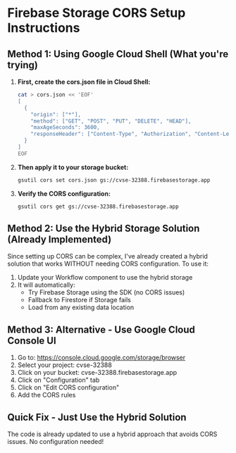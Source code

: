 # Firebase Storage CORS Setup Instructions

## Method 1: Using Google Cloud Shell (What you're trying)

1. **First, create the cors.json file in Cloud Shell:**
   ```bash
   cat > cors.json << 'EOF'
   [
     {
       "origin": ["*"],
       "method": ["GET", "POST", "PUT", "DELETE", "HEAD"],
       "maxAgeSeconds": 3600,
       "responseHeader": ["Content-Type", "Authorization", "Content-Length", "X-Requested-With"]
     }
   ]
   EOF
   ```

2. **Then apply it to your storage bucket:**
   ```bash
   gsutil cors set cors.json gs://cvse-32388.firebasestorage.app
   ```

3. **Verify the CORS configuration:**
   ```bash
   gsutil cors get gs://cvse-32388.firebasestorage.app
   ```

## Method 2: Use the Hybrid Storage Solution (Already Implemented)

Since setting up CORS can be complex, I've already created a hybrid solution that works WITHOUT needing CORS configuration. To use it:

1. Update your Workflow component to use the hybrid storage
2. It will automatically:
   - Try Firebase Storage using the SDK (no CORS issues)
   - Fallback to Firestore if Storage fails
   - Load from any existing data location

## Method 3: Alternative - Use Google Cloud Console UI

1. Go to: https://console.cloud.google.com/storage/browser
2. Select your project: cvse-32388
3. Click on your bucket: cvse-32388.firebasestorage.app
4. Click on "Configuration" tab
5. Click on "Edit CORS configuration"
6. Add the CORS rules

## Quick Fix - Just Use the Hybrid Solution

The code is already updated to use a hybrid approach that avoids CORS issues. No configuration needed!